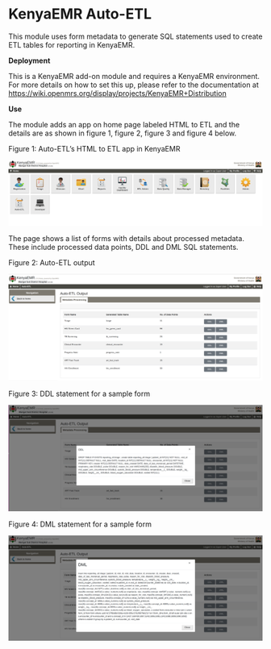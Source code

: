 # KenyaEMR Auto-ETL 

This module uses form metadata to generate SQL statements used to create ETL tables for reporting in KenyaEMR. 

**Deployment**

This is a KenyaEMR add-on module and requires a KenyaEMR environment. For more details on how to set this up, please refer to the documentation at  https://wiki.openmrs.org/display/projects/KenyaEMR+Distribution

**Use**


The module adds an app on home page labeled HTML to ETL  and the details are as shown in figure 1, figure 2, figure 3 and figure 4 below.

Figure 1: Auto-ETL’s HTML to ETL app in KenyaEMR

![Auto ETL App in KenyaEMR](img/Auto_ETL_app.png)

The page shows a list of forms with details about processed metadata. These include processed data points, DDL and DML SQL statements.

Figure 2: Auto-ETL output

![Auto ETL Page](img/auto_etl_output_page.png)


Figure 3: DDL statement for a sample form

![Auto ETL DDL](img/Auto_ETL_DDL.png)

Figure 4: DML statement for a sample form

![Auto ETL DML](img/Auto_ETL_DML.png)
